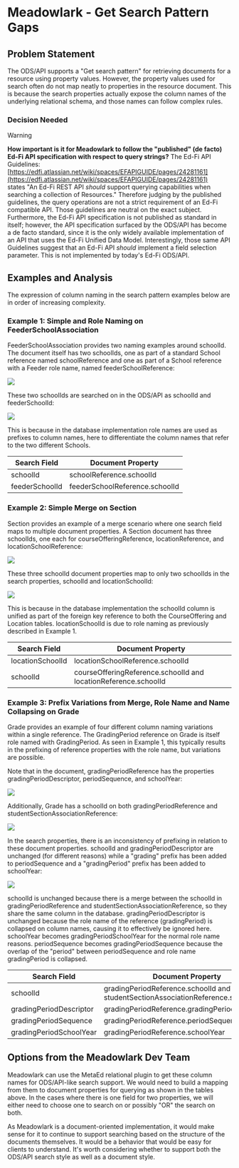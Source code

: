 # Meadowlark - Get Search Pattern Gaps

## Problem Statement

The ODS/API supports a "Get search pattern" for retrieving documents for a resource using property values. However, the property values used for search often do not map neatly to properties in the resource document. This is because the search properties actually expose the column names of the underlying relational schema, and those names can follow complex rules.

### Decision Needed

> [!WARNING]
> **How important is it for Meadowlark to follow the "published" (de facto) Ed-Fi API specification with respect to query strings?**
> The Ed-Fi API Guidelines: [https://edfi.atlassian.net/wiki/spaces/EFAPIGUIDE/pages/24281161](https://edfi.atlassian.net/wiki/spaces/EFAPIGUIDE/pages/24281161) states "An Ed-Fi REST API *should* support querying capabilities when searching a collection of Resources." Therefore judging by the published guidelines, the query operations are not a strict requirement of an Ed-Fi compatible API. Those guidelines are neutral on the exact subject. Furthermore, the Ed-Fi API specification is not published as standard in itself; however, the API specification surfaced by the ODS/API has become a de facto standard, since it is the only widely available implementation of an API that uses the Ed-Fi Unified Data Model.
> Interestingly, those same API Guidelines suggest that an Ed-Fi API *should* implement a field selection parameter. This is not implemented by today's Ed-Fi ODS/API.

## Examples and Analysis

The expression of column naming in the search pattern examples below are in order of increasing complexity.

### Example 1: Simple and Role Naming on FeederSchoolAssociation

FeederSchoolAssociation provides two naming examples around schoolId. The document itself has two schoolIds, one as part of a standard School reference named schoolReference and one as part of a School reference with a Feeder role name, named feederSchoolReference:

![](./attachments/image2022-9-7_10-14-13.png)

These two schoolIds are searched on in the ODS/API as schoolId and feederSchoolId:

![](./attachments/image2022-9-7_10-19-38.png)

This is because in the database implementation role names are used as prefixes to column names, here to differentiate the column names that refer to the two different Schools.

| Search Field   | Document Property              |
| -------------- | ------------------------------ |
| schoolId       | schoolReference.schoolId       |
| feederSchoolId | feederSchoolReference.schoolId |

### Example 2: Simple Merge on Section

Section provides an example of a merge scenario where one search field maps to multiple document properties. A Section document has three schoolIds, one each for courseOfferingReference, locationReference, and locationSchoolReference:

![](./attachments/image2022-9-7_10-30-34.png)

These three schoolId document properties map to only two schoolIds in the search properties, schoolId and locationSchoolId:

![](./attachments/image2022-9-7_10-34-7.png)

This is because in the database implementation the schoolId column is unified as part of the foreign key reference to both the CourseOffering and Location tables. locationSchoolId is due to role naming as previously described in Example 1.

| Search Field     | Document Property                                               |
| ---------------- | --------------------------------------------------------------- |
| locationSchoolId | locationSchoolReference.schoolId                                |
| schoolId         | courseOfferingReference.schoolId and locationReference.schoolId |

### Example 3: Prefix Variations from Merge, Role Name and Name Collapsing on Grade

Grade provides an example of four different column naming variations within a single reference. The GradingPeriod reference on Grade is itself role named with GradingPeriod. As seen in Example 1, this typically results in the prefixing of reference properties with the role name, but variations are possible.

Note that in the document, gradingPeriodReference has the properties gradingPeriodDescriptor, periodSequence, and schoolYear:

![](./attachments/image2022-9-7_10-55-37.png)

Additionally, Grade has a schoolId on both gradingPeriodReference and studentSectionAssociationReference:

![](./attachments/image2022-9-7_10-51-31.png)

In the search properties, there is an inconsistency of prefixing in relation to these document properties. schoolId and gradingPeriodDescriptor are unchanged (for different reasons) while a "grading" prefix has been added to periodSequence and a "gradingPeriod" prefix has been added to schoolYear:

![](./attachments/image2022-9-7_11-3-9.png)

schoolId is unchanged because there is a merge between the schoolId in gradingPeriodReference and studentSectionAssociationReference, so they share the same column in the database. gradingPeriodDescriptor is unchanged because the role name of the reference (gradingPeriod) is collapsed on column names, causing it to effectively be ignored here. schoolYear becomes gradingPeriodSchoolYear for the normal role name reasons. periodSequence becomes gradingPeriodSequence because the overlap of the "period" between periodSequence and role name gradingPeriod is collapsed.

| Search Field            | Document Property                                                               |
| ----------------------- | ------------------------------------------------------------------------------- |
| schoolId                | gradingPeriodReference.schoolId and studentSectionAssociationReference.schoolId |
| gradingPeriodDescriptor | gradingPeriodReference.gradingPeriodDescriptor                                  |
| gradingPeriodSequence   | gradingPeriodReference.periodSequence                                           |
| gradingPeriodSchoolYear | gradingPeriodReference.schoolYear                                               |

## Options from the Meadowlark Dev Team

Meadowlark can use the MetaEd relational plugin to get these column names for ODS/API-like search support. We would need to build a mapping from them to document properties for querying as shown in the tables above. In the cases where there is one field for two properties, we will either need to choose one to search on or possibly "OR" the search on both.

As Meadowlark is a document-oriented implementation, it would make sense for it to continue to support searching based on the structure of the documents themselves. It would be a behavior that would be easy for clients to understand. It's worth considering whether to support both the ODS/API search style as well as a document style.
